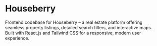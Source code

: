 # Houseberry
Frontend codebase for Houseberry – a real estate platform offering seamless property listings, detailed search filters, and interactive maps. Built with React.js and Tailwind CSS for a responsive, modern user experience.
